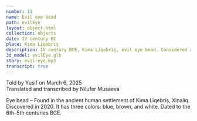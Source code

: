 ```yaml
---
number: 11
name: Evil eye bead
path: evilEye
layout: object.html
collection: objects
date: IV century BC
place: Kıma Liqebriş
description: IV century BCE, Kıma Liqebriş, evil eye bead. Considered a rare find. Its cultural attribution remains debated. Found by Idris Aliyev in 2019.
3d_model: evilEye.glb
story: evil-eye.mp3
transcript: true
---
```


<div class="meta">
Told by Yusif on March 6, 2025 <br>
Translated and transcribed by Nilufer Musaeva<br>
</div>

Eye bead – Found in the ancient human settlement of Kıma Liqebriş, Xinaliq. Discovered in 2020. It has three colors: blue, brown, and white. Dated to the 6th–5th centuries BCE.
